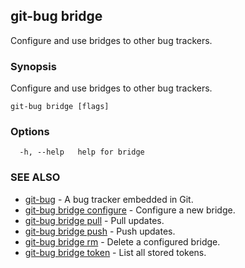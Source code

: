## git-bug bridge

Configure and use bridges to other bug trackers.

### Synopsis

Configure and use bridges to other bug trackers.

```
git-bug bridge [flags]
```

### Options

```
  -h, --help   help for bridge
```

### SEE ALSO

* [git-bug](git-bug.md)	 - A bug tracker embedded in Git.
* [git-bug bridge configure](git-bug_bridge_configure.md)	 - Configure a new bridge.
* [git-bug bridge pull](git-bug_bridge_pull.md)	 - Pull updates.
* [git-bug bridge push](git-bug_bridge_push.md)	 - Push updates.
* [git-bug bridge rm](git-bug_bridge_rm.md)	 - Delete a configured bridge.
* [git-bug bridge token](git-bug_bridge_token.md)	 - List all stored tokens.

